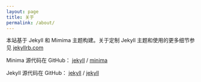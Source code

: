 ```yaml
---
layout: page
title: 关于
permalink: /about/
---
```


本站基于 Jekyll 和 Mimima 主题构建。关于定制 Jekyll 主题和使用的更多细节参见 [jekyllrb.com](https://jekyllrb.com/)

Minima 源代码在 GitHub：
[jekyll][jekyll-organization] /
[minima](https://github.com/jekyll/minima)

Jekyll 源代码在 GitHub：
[jekyll][jekyll-organization] /
[jekyll](https://github.com/jekyll/jekyll)


[jekyll-organization]: https://github.com/jekyll
